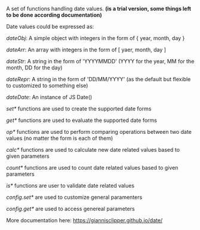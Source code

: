 A set of functions handling date values. 
__(is a trial version, some things left to be done according documentation)__

Date values could be expressed as:

_dateObj_: A simple object with integers in the form of { year, month, day }

_dateArr_: An array with integers in the form of [ yaer, month, day ]

_dateStr_: A string in the form of 'YYYYMMDD' (YYYY for the year, MM for the month, DD for the day)

_dateRepr_: A string in the form of 'DD/MM/YYYY' (as the default but flexible to customized to something else)  

_dateDate_: An instance of JS Date()

_set*_ functions are used to create the supported date forms

_get*_ functions are used to evaluate the supported date forms

_op*_ functions are used to perform comparing operations between two date values (no matter the form is each of them)

_calc*_ functions are used to calculate new date related values based to given parameters

_count*_ functions are used to count date related values based to given parameters

_is*_ functions are user to validate date related values

_config.set*_ are used to customize general paramenters

_config.get*_ are used to access genereal parameters

More documentation here: https://giannisclipper.github.io/date/